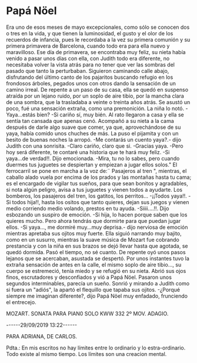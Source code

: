 # Papá Nöel

Era uno de esos meses de mayo excepcionales, como sólo se conocen dos o tres en la vida, y que tienen la luminosidad, el gusto y el olor de los recuerdos de infancia, pues le recordaba a la vez su primera comunión y su primera primavera de Barcelona, cuando todo era para ella nuevo y maravilloso.
  Ese día de primavera, se encontraba muy feliz, su nieta había venido a pasar unos días con ella, con Judith todo era diferente, no necesitaba volver la vista atrás para no tener que ver las sombras del pasado que tanto la perturbaban.
  Siguieron caminando calle abajo, disfrutando  del último canto de los pajaritos buscando refugio en los frondosos árboles, pegados unos con otros dando la sensación de un camino irreal.
  De repente a un paso de su casa, ella se quedó en suspenso atraída por un lejano ruido, por un soplo de aire tibio, por la mancha clara de una sombra, que la trasladaba a veinte o treinta años atrás. Se asustó un poco, fué una sensación extraña, como una premonición. La niña lo notó.
  -Yaya...estás bien?
  -Si cariño sí, muy bién.
  Al rato llegaron a casa y ella se sentía tan cansada que apenas cenó. Acompañó a su nieta a la cama después de darle algo suave que comer, ya que, aprovechándose de su yaya, había comido unos chuches de más. La puso el pijamita y con un besito de buenas noches la arropó.
  -Me contarás un cuento yaya?.- dijo Judith con una sonrisita.
  -Claro cariño, claro que si.
  -Gracias yaya.
  -Pero hoy será diferente, te contaré una historia que te hará muy feliz.
  -Si yaya...de verdad!!. Dijo emocionada.
  -Mira, tu no lo sabes, pero cuando duermes tus juguetes se despiertan y empiezan a jugar ellos solos." El ferrocarril se pone en marcha a la voz de:¨ Pasajeros al tren ", mientras, el caballo alado vuela por encima de los prados y las montañas hasta tu cama; es el encargado de vigilar tus sueños, para que sean bonitos y agradables, si nota algún peligro, avisa a tus juguetes y vienen todos a ayudarte. Los bomberos, los pasajeros del tren, los gatitos, los perritos...
    -¡¡Todos yaya!!.
    -Si todos hija!!, hasta los ositos que tanto quieres, dejan sus juegos y vienen medio corriendo medio volando, prestos en tu ayuda.
    -Siiii....!!. Dijo esbozando un suspiro de emoción.
    -Si hija, lo hacen porque saben que los quieres mucho. Pero ahora tendrás que dormirte para que puedan jugar ellos.
    -Si yaya..., me dormiré muy...muy deprisa.- dijo nerviosa de emoción mientras apretaba sus ojitos muy fuerte.
    Ella siguió narrando muy bajito, como en un susurro, mientras la suave música de Mozart fue cobrando prestancia y con la niña en sus brazos se dejó llevar hasta que agotada, se quedó dormida.
    Pasó el tiempo, no sé cuanto. De repente oyó unos pasos lejanos que se acercaban, asustada se despertó. Por unos instantes tuvo la extraña sensación de antes en la calle, el mismo soplo de aire tibio..., su cuerpo se estremeció, tenía miedo y se refugió en su nieta. Abrió sus ojos finos, escrutadores y desconfiados y vió a Papá Nöel.
    Pasaron unos segundos interminables, parecía un sueño. Sonrió y mirando a Judith  como si fuera un "adiós", la apartó el flequillo que tapaba sus ojitos.
    -¿Porqué siempre me imaginan diferente?, dijo Papá Nöel muy enfadado, frunciendo el entrecejo.

MOZART. SONATA PARA PIAN0 SOLO KWW 332 2º MOV. ADAGIO.

------29/09/2019   13:22------

PARA ADRIANA, DE CARLOS.

Pdta.: En mis escritos no hay límites entre lo ordinario y lo estra-ordinario. Todo existe al mismo tiempo. Los límites son una creacion mental.
